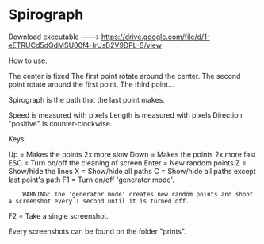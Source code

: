 # Spirograph

Download executable ---> https://drive.google.com/file/d/1-eETRUCd5dQdMSU00f4HrUsB2V9DPL-S/view

How to use:

The center is fixed
The first point rotate around the center.
The second point rotate around the first point.
The third point...

Spirograph is the path that the last point makes.

Speed is measured with pixels
Length is measured with pixels
Direction "positive" is counter-clockwise.

Keys:

Up 		= Makes the points 2x more slow
Down 		= Makes the points 2x more fast
ESC 		= Turn on/off the cleaning of screen
Enter		= New random points
Z		= Show/hide the lines
X		= Show/hide all paths
C		= Show/hide all paths except last point's path
F1		= Turn on/off 'generator mode'.
		 
		WARNING: The 'generator mode' creates new random points and shoot a screenshot every 1 second until it is turned off.
	
F2		= Take a single screenshot.

Every screenshots can be found on the folder "prints".
